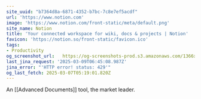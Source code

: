 ```yaml
---
site_uuid: "b7364d8a-6871-4352-b7bc-7c8e7ef5acdf"
url: 'https://www.notion.com'
image: 'https://www.notion.com/front-static/meta/default.png'
site_name: Notion
title: 'Your connected workspace for wiki, docs & projects | Notion'
favicon: 'https://notion.so/front-static/favicon.ico'
tags:
- Productivity
og_screenshot_url:   https://og-screenshots-prod.s3.amazonaws.com/1366x768/80/false/b04d19f21678295e26b2d736b5d339ff79eaee87563c1ff74c62f102bdd9d843.jpeg
last_jina_request: '2025-03-09T06:45:08.987Z'
jina_error: "'HTTP error! status: 429'"
og_last_fetch: 2025-03-07T05:19:01.820Z
---
```


An [[Advanced Documents]] tool, the market leader.  

